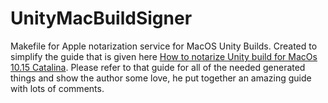 # UnityMacBuildSigner
Makefile for Apple notarization service for MacOS Unity Builds. Created to simplify the guide that is given here [How to notarize Unity build for MacOs 10.15 Catalina](https://gist.github.com/dpid/270bdb6c1011fe07211edf431b2d0fe4). Please refer to that guide for all of the needed generated things and show the author some love, he put together an amazing guide with lots of comments. 
